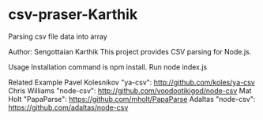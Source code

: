 # csv-praser-Karthik
Parsing csv file data into array 

Author: Sengottaian Karthik
This project provides CSV parsing for Node.js.

Usage
Installation command is npm install.
Run node index.js

Related Example
Pavel Kolesnikov "ya-csv": http://github.com/koles/ya-csv
Chris Williams "node-csv": http://github.com/voodootikigod/node-csv
Mat Holt "PapaParse": https://github.com/mholt/PapaParse
Adaltas "node-csv": https://github.com/adaltas/node-csv
